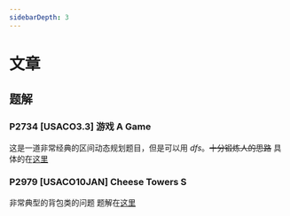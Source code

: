 ```yaml
---
sidebarDepth: 3
---
```

# 文章
## 题解
### P2734 [USACO3.3] 游戏 A Game
这是一道非常经典的区间动态规划题目，但是可以用 $dfs$。~~十分锻炼人的思路~~
具体的在[这里](P2734%20[USACO3.3]%20游戏%20A%20Game)

### P2979 [USACO10JAN] Cheese Towers S
非常典型的背包类的问题
题解在[这里](P2979%20[USACO10JAN]%20Cheese%20Towers%20S)